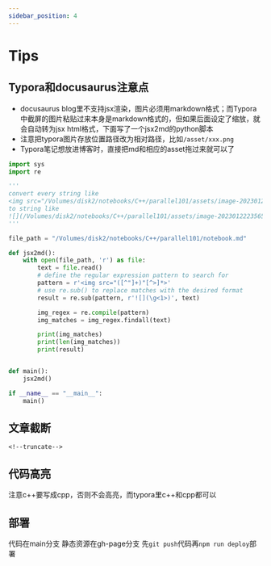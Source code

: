 ```yaml
---
sidebar_position: 4
---
```


# Tips
## Typora和docusaurus注意点
* docusaurus blog里不支持jsx渲染，图片必须用markdown格式；而Typora中截屏的图片粘贴过来本身是markdown格式的，但如果后面设定了缩放，就会自动转为jsx html格式，下面写了一个jsx2md的python脚本
* 注意把typora图片存放位置路径改为相对路径，比如`/asset/xxx.png`
* Typora笔记想放进博客时，直接把md和相应的asset拖过来就可以了
```python
import sys
import re

'''
convert every string like
<img src="/Volumes/disk2/notebooks/C++/parallel101/assets/image-20230122235653250.png" alt="image-20230122235653250" style="zoom:50%;" />
to string like
![](/Volumes/disk2/notebooks/C++/parallel101/assets/image-20230122235653250.png)
'''

file_path = "/Volumes/disk2/notebooks/C++/parallel101/notebook.md"

def jsx2md():
    with open(file_path, 'r') as file:
        text = file.read()
        # define the regular expression pattern to search for
        pattern = r'<img src="([^"]+)"[^>]*>'
        # use re.sub() to replace matches with the desired format
        result = re.sub(pattern, r'![](\g<1>)', text)

        img_regex = re.compile(pattern)
        img_matches = img_regex.findall(text)

        print(img_matches)
        print(len(img_matches))
        print(result)


def main():
    jsx2md()

if __name__ == "__main__":
    main()
```
## 文章截断
```<!--truncate-->```

## 代码高亮
注意c++要写成cpp，否则不会高亮，而typora里c++和cpp都可以

## 部署
代码在main分支
静态资源在gh-page分支
先`git push`代码再`npm run deploy`部署